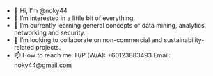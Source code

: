 - 👋 Hi, I’m @noky44
- 👀 I’m interested in a little bit of everything.
- 🌱 I’m currently learning general concepts of data mining, analytics, networking and security.
- 💞️ I’m looking to collaborate on non-commercial and sustainability-related projects.
- 📫 How to reach me:
  H/P (W/A): +60123883493
  Email: noky44@gmail.com

<!---
noky44/noky44 is a ✨ special ✨ repository because its `README.md` (this file) appears on your GitHub profile.
You can click the Preview link to take a look at your changes.
--->
